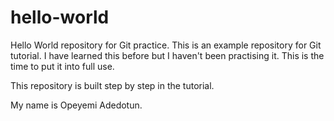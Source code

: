 # hello-world
Hello World repository for Git practice.
This is an example repository for Git tutorial. I have learned this before but I haven't been practising it. This is the time to put it into full use.

This repository is built step by step in the tutorial.

My name is Opeyemi Adedotun.
